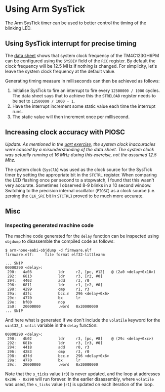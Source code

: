 # Using Arm SysTick
The Arm SysTick timer can be used to better control the timing of the blinking LED.

## Using SysTick interrupt for precise timing
The [data sheet][datasheet] shows that system clock frequency of the TM4C123GH6PM can be configured using the `SYSDIV` field of the `RCC` register. By default the clock frequency will be 12.5 MHz if nothing is changed. For simplicity, let's leave the system clock frequency at the default value.

Generating timing measure in milliseconds can then be achieved as follows:
1. Initialise SysTick to fire an interrupt to fire every `12500000 / 1000` cycles. The data sheet says that to achieve this the `STRELOAD` register needs to be set to `12500000 / 1000 - 1`.
2. Have the interrupt increment some static value each time the interrupt runs.
3. The static value will then increment once per millisecond.

## Increasing clock accuracy with PIOSC
*Update: As mentioned in the [uart exercise](/step-3-uart-debug-output/README.md), the system clock inaccuracies were caused by a misunderstanding of the data sheet. The system clock was actually running at 16 MHz during this exercise, not the assumed 12.5 Mhz.*

The system clock (`SysClk`) was used as the clock source for the SysTick timer by setting the appropriate bit in the `STCTRL` register. When comparing the LED flashing once per second to a stopwatch, I found that this wasn't very accurate. Sometimes I observed 8-9 blinks in a 10 second window. Switching to the precision internal oscillator (`PIOSC`) as a clock source (i.e. zeroing the `CLK_SRC` bit in `STCTRL`) proved to be much more accurate.

## Misc
### Inspecting generated machine code
The machine code generated for the `delay` function can be inspected using `objdump` to disassemble the compiled code as follows:
```
$ arm-none-eabi-objdump -d firmware.elf
firmware.elf:     file format elf32-littlearm

... SNIP
00000290 <delay>:
 290:   4a03            ldr     r2, [pc, #12]   @ (2a0 <delay+0x10>)
 292:   6813            ldr     r3, [r2, #0]
 294:   4403            add     r3, r0
 296:   6811            ldr     r1, [r2, #0]
 298:   4299            cmp     r1, r3
 29a:   d3fc            bcc.n   296 <delay+0x6>
 29c:   4770            bx      lr
 29e:   bf00            nop
 2a0:   20000000        .word   0x20000000
... SNIP
```

And here what is generated if we don't include the `volatile` keyword for the `uint32_t until` variable in the `delay` function:
```
00000290 <delay>:
 290:   4b02            ldr     r3, [pc, #8]    @ (29c <delay+0xc>)
 292:   681b            ldr     r3, [r3, #0]
 294:   4418            add     r0, r3
 296:   4283            cmp     r3, r0
 298:   d3fd            bcc.n   296 <delay+0x6>
 29a:   4770            bx      lr
 29c:   20000000        .word   0x20000000
```
Note that the `s_ticks` value (`r3`) is never updated, and the loop at addresses `0x296 - 0x298` will run forever. In the earlier disassembly, where `volatile` was used, the `s_ticks` value (`r1`) is updated on each iteration of the loop.

[user-guide]: /docs/tiva-c-launchpad-user-guide.pdf "Tiva C Launchpad User Guide"
[datasheet]: /docs/tm4c123gh6pm-datasheet.pdf "TM4C123GH6PM Data Sheet"
